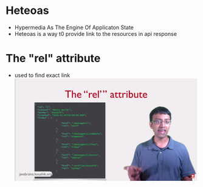 # Heteoas
- Hypermedia As The Engine Of Applicaton State
- Heteoas is a way t0 provide link to the resources in api response

# The "rel" attribute
- used to find exact link 
![alt text](<../Images/Screenshot (141).png>)
